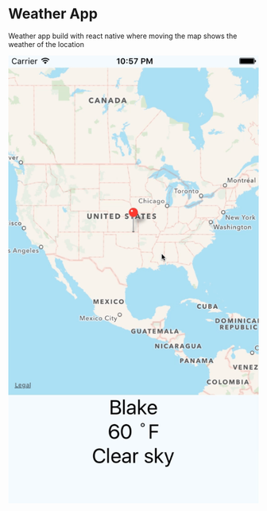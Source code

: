 # Weather App

Weather app build with react native where moving the map shows the weather of the location

![](https://raw.githubusercontent.com/binoy14/weather-app-react-native/master/example.gif)
